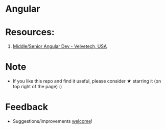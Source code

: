 # Angular

# Resources:

1. [Middle/Senior Angular Dev - Velvetech, USA](https://github.com/vnikifirov/Engineer.FrontEnd/tree/master/Angular/Retailer.ListProducts)

# Note

* If you like this repo and find it useful, please consider ★ starring it (on top right of the page) :)

# Feedback
* Suggestions/improvements [welcome](https://github.com/vnikifirov/Engineer.FrontEnd/issues)!
